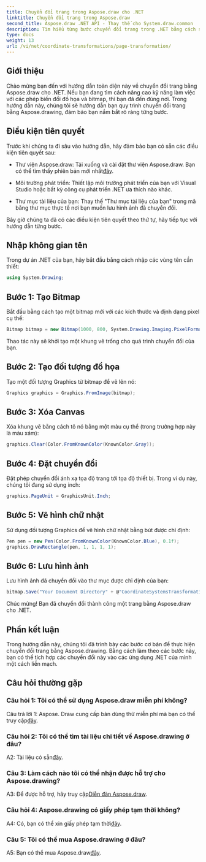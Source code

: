 ```yaml
---
title: Chuyển đổi trang trong Aspose.draw cho .NET
linktitle: Chuyển đổi trang trong Aspose.draw
second_title: Aspose.draw .NET API - Thay thế cho System.draw.common
description: Tìm hiểu từng bước chuyển đổi trang trong .NET bằng cách sử dụng Aspose.drawing. Nâng cao kỹ năng đồ họa của bạn với hướng dẫn toàn diện này.
type: docs
weight: 13
url: /vi/net/coordinate-transformations/page-transformation/
---
```

## Giới thiệu

Chào mừng bạn đến với hướng dẫn toàn diện này về chuyển đổi trang bằng Aspose.draw cho .NET. Nếu bạn đang tìm cách nâng cao kỹ năng làm việc với các phép biến đổi đồ họa và bitmap, thì bạn đã đến đúng nơi. Trong hướng dẫn này, chúng tôi sẽ hướng dẫn bạn quy trình chuyển đổi trang bằng Aspose.drawing, đảm bảo bạn nắm bắt rõ ràng từng bước.

## Điều kiện tiên quyết

Trước khi chúng ta đi sâu vào hướng dẫn, hãy đảm bảo bạn có sẵn các điều kiện tiên quyết sau:

-  Thư viện Aspose.draw: Tải xuống và cài đặt thư viện Aspose.draw. Bạn có thể tìm thấy phiên bản mới nhất[đây](https://releases.aspose.com/drawing/net/).

- Môi trường phát triển: Thiết lập môi trường phát triển của bạn với Visual Studio hoặc bất kỳ công cụ phát triển .NET ưa thích nào khác.

- Thư mục tài liệu của bạn: Thay thế "Thư mục tài liệu của bạn" trong mã bằng thư mục thực tế nơi bạn muốn lưu hình ảnh đã chuyển đổi.

Bây giờ chúng ta đã có các điều kiện tiên quyết theo thứ tự, hãy tiếp tục với hướng dẫn từng bước.

## Nhập không gian tên

Trong dự án .NET của bạn, hãy bắt đầu bằng cách nhập các vùng tên cần thiết:

```csharp
using System.Drawing;
```

## Bước 1: Tạo Bitmap

Bắt đầu bằng cách tạo một bitmap mới với các kích thước và định dạng pixel cụ thể:

```csharp
Bitmap bitmap = new Bitmap(1000, 800, System.Drawing.Imaging.PixelFormat.Format32bppPArgb);
```

Thao tác này sẽ khởi tạo một khung vẽ trống cho quá trình chuyển đổi của bạn.

## Bước 2: Tạo đối tượng đồ họa

Tạo một đối tượng Graphics từ bitmap để vẽ lên nó:

```csharp
Graphics graphics = Graphics.FromImage(bitmap);
```

## Bước 3: Xóa Canvas

Xóa khung vẽ bằng cách tô nó bằng một màu cụ thể (trong trường hợp này là màu xám):

```csharp
graphics.Clear(Color.FromKnownColor(KnownColor.Gray));
```

## Bước 4: Đặt chuyển đổi

Đặt phép chuyển đổi ánh xạ tọa độ trang tới tọa độ thiết bị. Trong ví dụ này, chúng tôi đang sử dụng inch:

```csharp
graphics.PageUnit = GraphicsUnit.Inch;
```

## Bước 5: Vẽ hình chữ nhật

Sử dụng đối tượng Graphics để vẽ hình chữ nhật bằng bút được chỉ định:

```csharp
Pen pen = new Pen(Color.FromKnownColor(KnownColor.Blue), 0.1f);
graphics.DrawRectangle(pen, 1, 1, 1, 1);
```

## Bước 6: Lưu hình ảnh

Lưu hình ảnh đã chuyển đổi vào thư mục được chỉ định của bạn:

```csharp
bitmap.Save("Your Document Directory" + @"CoordinateSystemsTransformations\PageTransformation_out.png");
```

Chúc mừng! Bạn đã chuyển đổi thành công một trang bằng Aspose.draw cho .NET.

## Phần kết luận

Trong hướng dẫn này, chúng tôi đã trình bày các bước cơ bản để thực hiện chuyển đổi trang bằng Aspose.drawing. Bằng cách làm theo các bước này, bạn có thể tích hợp các chuyển đổi này vào các ứng dụng .NET của mình một cách liền mạch.

## Câu hỏi thường gặp

### Câu hỏi 1: Tôi có thể sử dụng Aspose.draw miễn phí không?

 Câu trả lời 1: Aspose. Draw cung cấp bản dùng thử miễn phí mà bạn có thể truy cập[đây](https://releases.aspose.com/).

### Câu hỏi 2: Tôi có thể tìm tài liệu chi tiết về Aspose.drawing ở đâu?

 A2: Tài liệu có sẵn[đây](https://reference.aspose.com/drawing/net/).

### Câu 3: Làm cách nào tôi có thể nhận được hỗ trợ cho Aspose.drawing?

 A3: Để được hỗ trợ, hãy truy cập[Diễn đàn Aspose.draw](https://forum.aspose.com/c/diagram/17).

### Câu hỏi 4: Aspose.drawing có giấy phép tạm thời không?

 A4: Có, bạn có thể xin giấy phép tạm thời[đây](https://purchase.aspose.com/temporary-license/).

### Câu 5: Tôi có thể mua Aspose.drawing ở đâu?

 A5: Bạn có thể mua Aspose.draw[đây](https://purchase.aspose.com/buy).